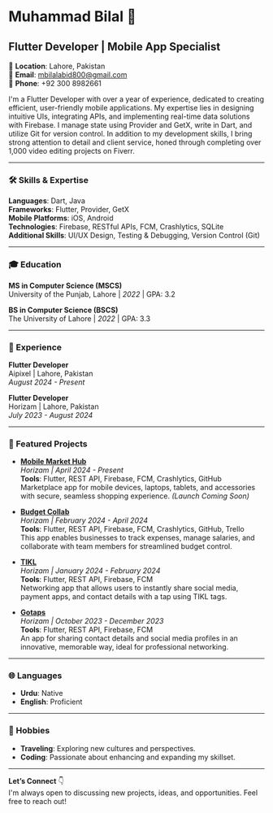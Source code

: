# Muhammad Bilal 👋

## Flutter Developer | Mobile App Specialist
📍 **Location**: Lahore, Pakistan  
📧 **Email**: mbilalabid800@gmail.com  
📱 **Phone**: +92 300 8982661  

I'm a Flutter Developer with over a year of experience, dedicated to creating efficient, user-friendly mobile applications. My expertise lies in designing intuitive UIs, integrating APIs, and implementing real-time data solutions with Firebase. I manage state using Provider and GetX, write in Dart, and utilize Git for version control. In addition to my development skills, I bring strong attention to detail and client service, honed through completing over 1,000 video editing projects on Fiverr.

---

### 🛠 Skills & Expertise
 **Languages**: Dart, Java  
 **Frameworks**: Flutter, Provider, GetX  
 **Mobile Platforms**: iOS, Android  
 **Technologies**: Firebase, RESTful APIs, FCM, Crashlytics, SQLite  
 **Additional Skills**: UI/UX Design, Testing & Debugging, Version Control (Git)  

---

### 🎓 Education
 **MS in Computer Science (MSCS)**  
  University of the Punjab, Lahore | *2022* | GPA: 3.2  

 **BS in Computer Science (BSCS)**  
  The University of Lahore | *2022* | GPA: 3.3  

---

### 💼 Experience

**Flutter Developer**  
Aipixel | Lahore, Pakistan  
*August 2024 - Present*  

**Flutter Developer**  
Horizam | Lahore, Pakistan  
*July 2023 - August 2024*  

---

### 📱 Featured Projects

- **[Mobile Market Hub](https://mobile-market-hub.netlify.app/)**  
  *Horizam | April 2024 - Present*  
  **Tools**: Flutter, REST API, Firebase, FCM, Crashlytics, GitHub  
  Marketplace app for mobile devices, laptops, tablets, and accessories with secure, seamless shopping experience. *(Launch Coming Soon)*  

- **[Budget Collab](https://budgetcollab.com)**  
  *Horizam | February 2024 - April 2024*  
  **Tools**: Flutter, REST API, Firebase, FCM, Crashlytics, GitHub, Trello  
  This app enables businesses to track expenses, manage salaries, and collaborate with team members for streamlined budget control.  

- **[TIKL](https://play.google.com/store/apps/details?id=com.horizam.tikl)**  
  *Horizam | January 2024 - February 2024*  
  **Tools**: Flutter, REST API, Firebase, FCM  
  Networking app that allows users to instantly share social media, payment apps, and contact details with a tap using TIKL tags.  

- **[Gotaps](https://gotaps.me/)**  
  *Horizam | October 2023 - December 2023*  
  **Tools**: Flutter, REST API, Firebase, FCM  
  An app for sharing contact details and social media profiles in an innovative, memorable way, ideal for professional networking.  

---

### 🌐 Languages

- **Urdu**: Native  
- **English**: Proficient  

---

### 🎨 Hobbies

- **Traveling**: Exploring new cultures and perspectives.  
- **Coding**: Passionate about enhancing and expanding my skillset.  

---

**Let’s Connect** 👇  
I'm always open to discussing new projects, ideas, and opportunities. Feel free to reach out!
